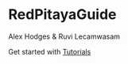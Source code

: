 # RedPitayaGuide

Alex Hodges & Ruvi Lecamwasam

Get started with [Tutorials](/Tutorials/README.md)
